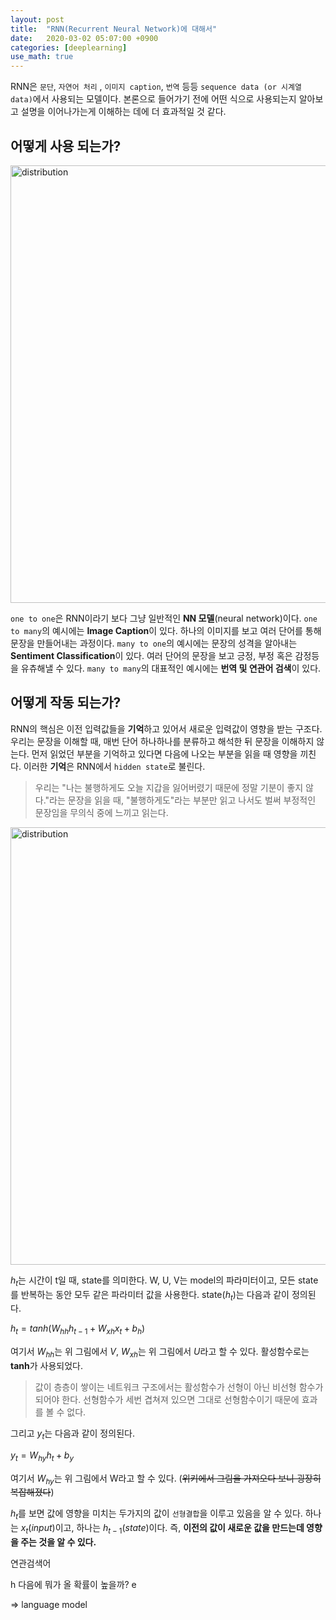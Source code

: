 ```yaml
---
layout: post
title:  "RNN(Recurrent Neural Network)에 대해서"
date:   2020-03-02 05:07:00 +0900
categories: [deeplearning]
use_math: true
---
```


RNN은 `문단`, `자연어 처리` , `이미지 caption`, `번역`  등등 `sequence data (or 시계열 data)`에서 사용되는 모델이다. 본론으로 들어가기 전에 어떤 식으로 사용되는지 알아보고 설명을 이어나가는게 이해하는 데에 더 효과적일 것 같다.

## 어떻게 사용 되는가?

<img src="https://raw.githubusercontent.com/jsstar522/jsstar522.github.io/master/static/img/_posts/20200302/1.jpg" alt="distribution" style="width:700px; margin: 0 auto;"/>

`one to one`은 RNN이라기 보다 그냥 일반적인 **NN 모델**(neural network)이다. `one to many`의 예시에는 **Image Caption**이 있다. 하나의 이미지를 보고 여러 단어를 통해 문장을 만들어내는 과정이다. `many to one`의 예시에는 문장의 성격을 알아내는 **Sentiment Classification**이 있다. 여러 단어의 문장을 보고 긍정, 부정 혹은 감정등을 유츄해낼 수 있다. `many to many`의 대표적인 예시에는 **번역 및 연관어 검색**이 있다.



## 어떻게 작동 되는가?

RNN의 핵심은 이전 입력값들을 **기억**하고 있어서 새로운 입력값이 영향을 받는 구조다. 우리는 문장을 이해할 때, 매번 단어 하나하나를 분류하고 해석한 뒤 문장을 이해하지 않는다. 먼저 읽었던 부분을 기억하고 있다면 다음에 나오는 부분을 읽을 때 영향을 끼친다. 이러한 **기억**은 RNN에서 `hidden state`로 불린다.



> 우리는 "나는 불행하게도 오늘 지갑을 잃어버렸기 때문에 정말 기분이 좋지 않다."라는 문장을 읽을 때, "불행하게도"라는 부분만 읽고 나서도 벌써 부정적인 문장임을 무의식 중에 느끼고 읽는다.



<img src="https://raw.githubusercontent.com/jsstar522/jsstar522.github.io/master/static/img/_posts/20200302/2.svg" alt="distribution" style="width:700px; margin: 0 auto;"/>

$h_t$는 시간이 t일 때, state를 의미한다. W, U, V는 model의 파라미터이고, 모든 state를 반복하는 동안 모두 같은 파라미터 값을 사용한다. state($h_{t}$)는 다음과 같이 정의된다.

$h_{t} = tanh(W_{hh}h_{t-1} + W_{xh}x_{t} + b_{h})$

여기서 $W_{hh}$는 위 그림에서 $V$, $W_{xh}$는 위 그림에서 $U$라고 할 수 있다. 활성함수로는 **tanh**가 사용되었다. 



> 값이 층층이 쌓이는 네트워크 구조에서는 활성함수가 선형이 아닌 비선형 함수가 되어야 한다. 선형함수가 세번 겹쳐져 있으면 그대로 선형함수이기 때문에 효과를 볼 수 없다.



그리고 $y_{t}$는 다음과 같이 정의된다.

$y_{t} = W_{hy}h_{t} + b_{y}$

여기서 $W_{hy}$는 위 그림에서 W라고 할 수 있다. (~~위키에서 그림을 가져오다 보니 굉장히 복잡해졌다~~)

$h_{t}$를 보면 값에 영향을 미치는 두가지의 값이 `선형결합`을 이루고 있음을 알 수 있다. 하나는 $x_{t} (input)$이고, 하나는 $h_{t-1} (state)$이다. 즉, **이전의 값이 새로운 값을 만드는데 영향을 주는 것을 알 수 있다.** 











연관검색어

h 다음에 뭐가 올 확률이 높을까? e

=> language model



